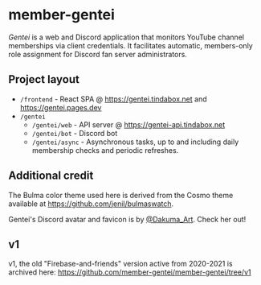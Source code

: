 # member-gentei

_Gentei_ is a web and Discord application that monitors YouTube channel memberships via client credentials. It facilitates automatic, members-only role assignment for Discord fan server administrators.

## Project layout

- `/frontend` - React SPA @ https://gentei.tindabox.net and https://gentei.pages.dev
- `/gentei`
  - `/gentei/web` - API server @ https://gentei-api.tindabox.net
  - `/gentei/bot` - Discord bot
  - `/gentei/async` - Asynchronous tasks, up to and including daily membership checks and periodic refreshes.

## Additional credit

The Bulma color theme used here is derived from the Cosmo theme available at https://github.com/jenil/bulmaswatch.

Gentei's Discord avatar and favicon is by [@Dakuma_Art](https://twitter.com/Dakuma_Art). Check her out!

## v1

v1, the old "Firebase-and-friends" version active from 2020-2021 is archived here: https://github.com/member-gentei/member-gentei/tree/v1
